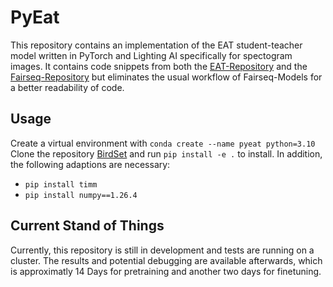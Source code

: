 # PyEat

This repository contains an implementation of the EAT student-teacher model written in PyTorch and Lighting AI specifically for spectogram images. It contains code snippets from both the [EAT-Repository](https://github.com/cwx-worst-one/EAT/tree/main) and the [Fairseq-Repository](https://github.com/facebookresearch/fairseq/tree/main) but eliminates the usual workflow of Fairseq-Models for a better readability of code.

## Usage

Create a virtual environment with
```conda create --name pyeat python=3.10```
Clone the repository [BirdSet](https://github.com/DBD-research-group/BirdSet/tree/main) and run ```pip install -e .``` to install.
In addition, the following adaptions are necessary:
  - ```pip install timm```
  - ```pip install numpy==1.26.4```

## Current Stand of Things

Currently, this repository is still in development and tests are running on a cluster. The results and potential debugging are available afterwards, which is approximatly 14 Days for pretraining and another two days for finetuning.
